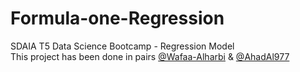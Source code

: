 # Formula-one-Regression

SDAIA T5 Data Science Bootcamp - Regression Model
<br/> This project has been done in pairs [@Wafaa-Alharbi](https://github.com/Wafaa-Alharbi) & [@AhadAl977](https://github.com/AhadAl977)
